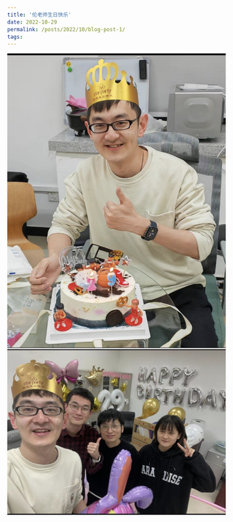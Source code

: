 ```yaml
---
title: '伦老师生日快乐'
date: 2022-10-29
permalink: /posts/2022/10/blog-post-1/
tags:
---
```


![伦老师生日快乐1.jpg](/images/activity/伦老师生日快乐1.jpg)<br>
![伦老师生日快乐2.jpg](/images/activity/伦老师生日快乐2.jpg)